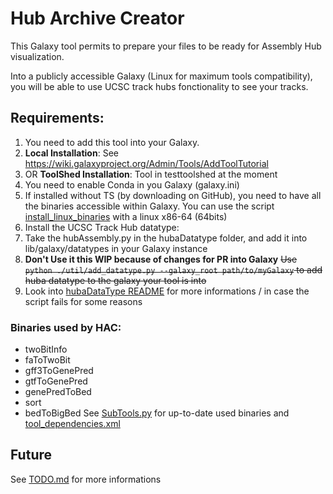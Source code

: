 # Hub Archive Creator
This Galaxy tool permits to prepare your files to be ready for Assembly Hub visualization.

Into a publicly accessible Galaxy (Linux for maximum tools compatibility), you will be able to use UCSC track hubs fonctionality to see your tracks.

## Requirements:
1. You need to add this tool into your Galaxy.
  1. **Local Installation**: See https://wiki.galaxyproject.org/Admin/Tools/AddToolTutorial
  2. OR **ToolShed Installation**: Tool in testtoolshed at the moment
2. You need to enable Conda in you Galaxy (galaxy.ini)
3. If installed without TS (by downloading on GitHub), you need to have all the binaries accessible within Galaxy.
   You can use the script [install_linux_binaries](util/install_linux_binaries) with a linux x86-64 (64bits)
4. Install the UCSC Track Hub datatype:
  1. Take the hubAssembly.py in the hubaDatatype folder, and add it into lib/galaxy/datatypes in your Galaxy instance
  2. **Don't Use it this WIP because of changes for PR into Galaxy** ~~Use `python ./util/add_datatype.py --galaxy_root path/to/myGalaxy` to add huba datatype to the galaxy your tool is into~~
  3. Look into [hubaDataType README](hubaDataType/README.md) for more informations / in case the script fails for some reasons

### Binaries used by HAC:
- twoBitInfo
- faToTwoBit
- gff3ToGenePred
- gtfToGenePred
- genePredToBed
- sort
- bedToBigBed
See [SubTools.py](util/SubTools.py) for up-to-date used binaries and [tool_dependencies.xml](tool_dependencies.xml)

## Future
See [TODO.md](todo.md) for more informations

